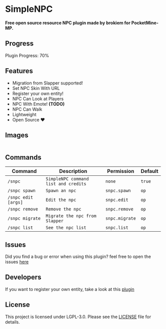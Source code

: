 # SimpleNPC
<b>Free open source resource NPC plugin made by brokiem for PocketMine-MP.</b>

## Progress
Plugin Progress: 70%

## Features
- Migration from Slapper supported!
- Set NPC Skin With URL
- Register your own entity!
- NPC Can Look at Players
- NPC With Emote! <b>(TODO)</b>
- NPC Can Walk
- Lightweight
- Open Source ❤

## Images
<img src="https://github.com/brokiem/SimpleNPC/blob/master/assets/img.png" alt="">

## Commands

| Command | Description | Permission | Default |
| --- | --- | --- | --- |
| ```/snpc``` | ```SimpleNPC command list and credits``` | ```none``` | ```true``` |
| ```/snpc spawn``` | ```Spawn an npc``` | ```snpc.spawn``` | ```op``` |
| ```/snpc edit [args]``` | ```Edit the npc``` | ```snpc.edit``` | ```op``` |
| ```/snpc remove``` | ```Remove the npc``` | ```snpc.remove``` | ```op``` |
| ```/snpc migrate``` | ```Migrate the npc from Slapper``` | ```snpc.migrate``` | ```op``` |
| ```/snpc list``` | ```See the npc list``` | ```snpc.list``` | ```op``` |

## Issues

Did you find a bug or error when using this plugin? feel free to open the
issues [here](https://github.com/brokiem/SimpleNPC/issues/new)

## Developers

If you want to register your own entity, take a look at this [plugin](https://github.com/brokiem/CustomEntity/)

## License

This project is licensed under LGPL-3.0. Please see the [LICENSE](/LICENSE) file for details.